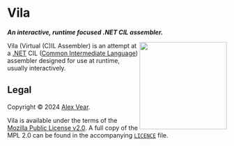 # Vila

___An interactive, runtime focused .NET CIL assembler.___

<a title="Nova at Polish Wikipedia, CC BY-SA 3.0 &lt;http://creativecommons.org/licenses/by-sa/3.0/&gt;, via Wikimedia Commons" href="https://commons.wikimedia.org/wiki/File:Wila.jpg"><img width="200" align="right" src="https://upload.wikimedia.org/wikipedia/commons/thumb/c/c6/Wila.jpg/256px-Wila.jpg?20081216225413"></a>

Vila (Virtual (C)IL Assembler) is an attempt at a [.NET][] CIL ([Common Intermediate Language][CIL])
assembler designed for use at runtime, usually interactively.


## Legal

Copyright © 2024 [Alex Vear](https://www.alexvear.com).

Vila is available under the terms of the [Mozilla Public License v2.0](https://www.mozilla.org/en-US/MPL/2.0/).
A full copy of the MPL 2.0 can be found in the accompanying [`LICENCE`](/LICENCE) file.


<!-- Links -->

[CLI]: https://en.wikipedia.org/wiki/Common_Language_Infrastructure
[CIL]: https://en.wikipedia.org/wiki/Common_Intermediate_Language
[CLR]: https://en.wikipedia.org/wiki/Common_Language_Runtime
[.NET]: https://en.wikipedia.org/wiki/.NET
